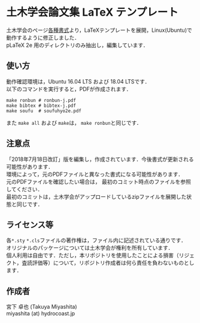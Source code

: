 # 土木学会論文集 LaTeX テンプレート
土木学会のページ[各種書式](http://committees.jsce.or.jp/jjsce/pform)より，LaTeXテンプレートを展開，Linux(Ubuntu)で動作するように修正しました．  
pLaTeX 2e 用のディレクトリのみ抽出し，編集しています．

## 使い方
動作確認環境は，Ubuntu 16.04 LTS および 18.04 LTSです．  
以下のコマンドを実行すると，PDFが作成されます．
```
make ronbun # ronbun-j.pdf
make bibtex # bibtex-j.pdf
make soufu  # soufuhyo2e.pdf
```
また `make all` および `make`は， `make ronbun`と同じです．

## 注意点
「2018年7月18日改訂」版を編集し，作成されています．今後書式が更新される可能性があります．  
環境によって，元のPDFファイルと異なった書式になる可能性があります．  
元のPDFファイルを確認したい場合は， 最初のコミット時点のファイルを参照してください．  
最初のコミットは，土木学会がアップロードしているzipファイルを展開した状態と同じです．  

## ライセンス等
各`*.sty` `*.cls`ファイルの著作権は，ファイル内に記述されている通りです．  
オリジナルのパッケージについては土木学会が権利を所有しています．  
個人利用は自由です．ただし，本リポジトリを使用したことによる損害（リジェクト，査読評価等）について，リポジトリ作成者は何ら責任を負わないものとします．

## 作成者
宮下 卓也 (Takuya Miyashita)  
miyashita (at) hydrocoast.jp
